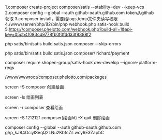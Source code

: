 1.composer create-project composer/satis --stability=dev --keep-vcs
2.composer config --global --auth github-oauth.github.com <token> token从github获取
3.composer install，需要给logs,temp文件夹读写权限
4./www/server/php/82/bin/php webhook.php satis-hook:build
5.https://composer.phelotto.com/webhook.php?build-all=1&api-key=05cb41083cd9778fb0f0f4d33f8388f2

php satis/bin/satis build satis.json composer --skip-errors


php satis/bin/satis build satis.json composer/ richard/payment

composer require shopen-group/satis-hook dev-develop --ignore-platform-reqs

/www/wwwroot/composer.phelotto.com/packages


screen -S composer 创建绘画

screen -ls 绘画列表


screen -r composer 查看绘画

screen -S 1212121.composer(绘画Id) -X quit 删除绘画

composer config --global --auth github-oauth.github.com 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



